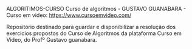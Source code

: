 ALGORITIMOS-CURSO
Curso de algoritmos - GUSTAVO GUANABARA - 
Curso em video: https://www.cursoemvideo.com/

Repositório destinado para guardar e disponibilizar a resolução dos exercicios propostos  do Curso de Algoritmos da plataforma Curso em Video,
do Profº Gustavo guanabara.
